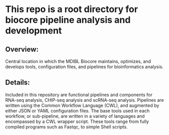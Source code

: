 # This repo is a root directory for biocore pipeline analysis and development

## Overview:

Central location in which the MDIBL Biocore maintains, optimizes, and develops tools, configuration files, and pipelines for bioinformatics analysis.

## Details:

Included in this repository are functional pipelines and components for RNA-seq analysis, CHIP-seq analysis and scRNA-seq analysis.
Pipelines are written using the Common Workflow Language (CWL), and augmented by either JSON or YAML configuration files.
The base tools used in each workflow, or sub-pipeline, are written in a variety of languages and encompassed by a CWL wrapper script.
These tools range from fully compiled programs such as Fastqc, to simple Shell scripts.
